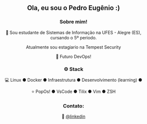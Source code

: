 <div align="center">
<h2>Ola, eu sou o Pedro Eugênio :)</h2>

<h3>  Sobre mim!</h3>

  🙋 Sou estudante de Sistemas de Informação na UFES - Alegre (ES), cursando o 5º periodo.
  
  Atualmente sou estagiario na Tempest Security
  
  💼 Futuro DevOps!

<h3>⚙️ Stack</h3>

  💻 Linux ● Docker ● Infraestrutura ●  Desenvolvimento (learning) ●  
  
  ⭐ PopOs! ● VsCode ● Tilix ● Vim ● ZSH

<h3>Contato:</h3>

  🐧 [@linkedin](https://www.linkedin.com/in/opedroeugenio/)
